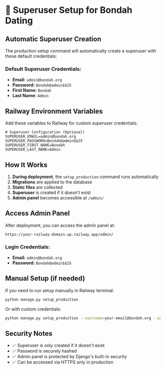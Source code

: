 # 👤 Superuser Setup for Bondah Dating

## Automatic Superuser Creation

The production setup command will automatically create a superuser with these default credentials:

### **Default Superuser Credentials:**
- **Email:** `admin@bondah.org`
- **Password:** `Bondah@admin$$25`
- **First Name:** `Bondah`
- **Last Name:** `Admin`

## Railway Environment Variables

Add these variables to Railway for custom superuser credentials:

```
# Superuser Configuration (Optional)
SUPERUSER_EMAIL=admin@bondah.org
SUPERUSER_PASSWORD=Bondah@admin$$25
SUPERUSER_FIRST_NAME=Bondah
SUPERUSER_LAST_NAME=Admin
```

## How It Works

1. **During deployment**, the `setup_production` command runs automatically
2. **Migrations** are applied to the database
3. **Static files** are collected
4. **Superuser** is created if it doesn't exist
5. **Admin panel** becomes accessible at `/admin/`

## Access Admin Panel

After deployment, you can access the admin panel at:
```
https://your-railway-domain.up.railway.app/admin/
```

### **Login Credentials:**
- **Email:** `admin@bondah.org`
- **Password:** `Bondah@admin$$25`

## Manual Setup (if needed)

If you need to run setup manually in Railway terminal:

```bash
python manage.py setup_production
```

Or with custom credentials:

```bash
python manage.py setup_production --username=your-email@bondah.org --password=your-password
```

## Security Notes

- ✅ Superuser is only created if it doesn't exist
- ✅ Password is securely hashed
- ✅ Admin panel is protected by Django's built-in security
- ✅ Can be accessed via HTTPS only in production
